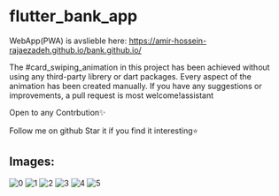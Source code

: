 # flutter_bank_app


WebApp(PWA) is avslieble here:
https://amir-hossein-rajaezadeh.github.io/bank.github.io/



The #card_swiping_animation in this project has been achieved without using any third-party librery or dart packages. Every aspect of the animation has been created manually. If you have any suggestions or improvements, a pull request is most welcome!assistant

Open to any Contrbution✨



Follow me on github
Star it if you find it interesting⭐️



## Images:  

![0](docs/screenshots/img0.png) 
![1](docs/screenshots/img1.png) 
![2](docs/screenshots/img2.png) 
![3](docs/screenshots/img3.png) 
![4](docs/screenshots/img4.png) 
![5](docs/screenshots/img4.png) 


